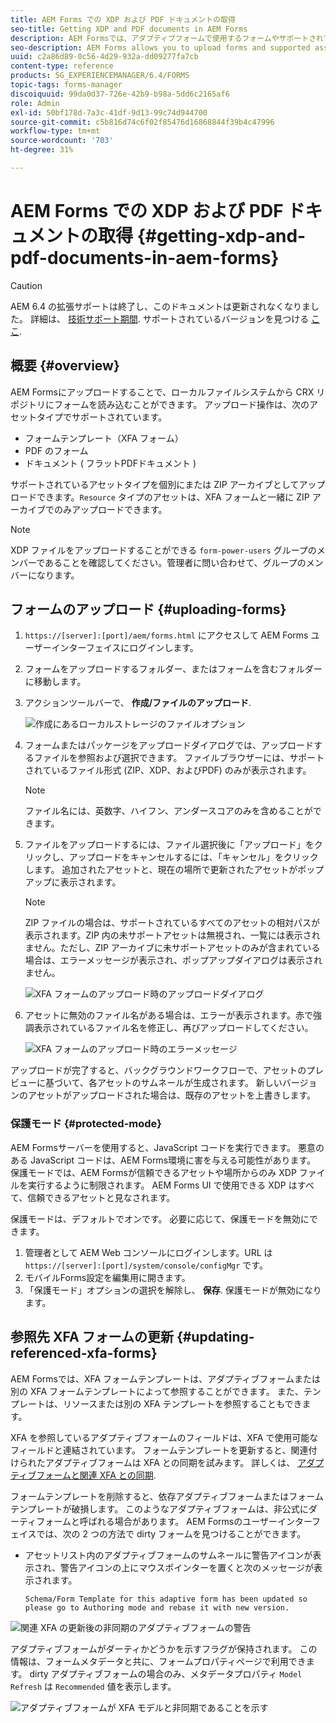 ```yaml
---
title: AEM Forms での XDP および PDF ドキュメントの取得
seo-title: Getting XDP and PDF documents in AEM Forms
description: AEM Formsでは、アダプティブフォームで使用するフォームやサポートされているアセットをアップロードすることができます。 また、フォームや関連リソースを ZIP として一括アップロードすることもできます。
seo-description: AEM Forms allows you to upload forms and supported assets to use with adaptive forms. You can also bulk upload forms and related resources as a ZIP.
uuid: c2a86d89-0c56-4d29-932a-dd09277fa7cb
content-type: reference
products: SG_EXPERIENCEMANAGER/6.4/FORMS
topic-tags: forms-manager
discoiquuid: 99da0d37-726e-42b9-b98a-5dd6c2165af6
role: Admin
exl-id: 50bf178d-7a3c-41df-9d13-99c74d944700
source-git-commit: c5b816d74c6f02f85476d16868844f39b4c47996
workflow-type: tm+mt
source-wordcount: '703'
ht-degree: 31%

---
```


# AEM Forms での XDP および PDF ドキュメントの取得 {#getting-xdp-and-pdf-documents-in-aem-forms}

>[!CAUTION]
>
>AEM 6.4 の拡張サポートは終了し、このドキュメントは更新されなくなりました。 詳細は、 [技術サポート期間](https://helpx.adobe.com/jp/support/programs/eol-matrix.html). サポートされているバージョンを見つける [ここ](https://experienceleague.adobe.com/docs/?lang=ja).

## 概要 {#overview}

AEM Formsにアップロードすることで、ローカルファイルシステムから CRX リポジトリにフォームを読み込むことができます。 アップロード操作は、次のアセットタイプでサポートされています。

* フォームテンプレート（XFA フォーム）
* PDF のフォーム
* ドキュメント ( フラットPDFドキュメント )

サポートされているアセットタイプを個別にまたは ZIP アーカイブとしてアップロードできます。`Resource` タイプのアセットは、XFA フォームと一緒に ZIP アーカイブでのみアップロードできます。

>[!NOTE]
>
>XDP ファイルをアップロードすることができる `form-power-users` グループのメンバーであることを確認してください。管理者に問い合わせて、グループのメンバーになります。

## フォームのアップロード {#uploading-forms}

1. `https://[server]:[port]/aem/forms.html` にアクセスして AEM Forms ユーザーインターフェイスにログインします。
1. フォームをアップロードするフォルダー、またはフォームを含むフォルダーに移動します。
1. アクションツールバーで、 **作成/ファイルのアップロード**.

   ![作成にあるローカルストレージのファイルオプション](assets/step.png)

1. フォームまたはパッケージをアップロードダイアログでは、アップロードするファイルを参照および選択できます。 ファイルブラウザーには、サポートされているファイル形式 (ZIP、XDP、およびPDF) のみが表示されます。

   >[!NOTE]
   >
   >ファイル名には、英数字、ハイフン、アンダースコアのみを含めることができます。

1. ファイルをアップロードするには、ファイル選択後に「アップロード」をクリックし、アップロードをキャンセルするには、「キャンセル」をクリックします。 追加されたアセットと、現在の場所で更新されたアセットがポップアップに表示されます。

   >[!NOTE]
   >
   >ZIP ファイルの場合は、サポートされているすべてのアセットの相対パスが表示されます。ZIP 内の未サポートアセットは無視され、一覧には表示されません。ただし、ZIP アーカイブに未サポートアセットのみが含まれている場合は、エラーメッセージが表示され、ポップアップダイアログは表示されません。

   ![XFA フォームのアップロード時のアップロードダイアログ](assets/upload-scr.png)

1. アセットに無効のファイル名がある場合は、エラーが表示されます。赤で強調表示されているファイル名を修正し、再びアップロードしてください。

   ![XFA フォームのアップロード時のエラーメッセージ](assets/upload-scr-err.png)

アップロードが完了すると、バックグラウンドワークフローで、アセットのプレビューに基づいて、各アセットのサムネールが生成されます。 新しいバージョンのアセットがアップロードされた場合は、既存のアセットを上書きします。

### 保護モード {#protected-mode}

AEM Formsサーバーを使用すると、JavaScript コードを実行できます。 悪意のある JavaScript コードは、AEM Forms環境に害を与える可能性があります。 保護モードでは、AEM Formsが信頼できるアセットや場所からのみ XDP ファイルを実行するように制限されます。 AEM Forms UI で使用できる XDP はすべて、信頼できるアセットと見なされます。

保護モードは、デフォルトでオンです。 必要に応じて、保護モードを無効にできます。

1. 管理者として AEM Web コンソールにログインします。URL は `https://[server]:[port]/system/console/configMgr` です。
1. モバイルForms設定を編集用に開きます。
1. 「保護モード」オプションの選択を解除し、 **保存**. 保護モードが無効になります。

## 参照先 XFA フォームの更新 {#updating-referenced-xfa-forms}

AEM Formsでは、XFA フォームテンプレートは、アダプティブフォームまたは別の XFA フォームテンプレートによって参照することができます。 また、テンプレートは、リソースまたは別の XFA テンプレートを参照することもできます。

XFA を参照しているアダプティブフォームのフィールドは、XFA で使用可能なフィールドと連結されています。 フォームテンプレートを更新すると、関連付けられたアダプティブフォームは XFA との同期を試みます。 詳しくは、 [アダプティブフォームと関連 XFA との同期](/help/forms/using/synchronizing-adaptive-forms-xfa.md).

フォームテンプレートを削除すると、依存アダプティブフォームまたはフォームテンプレートが破損します。 このようなアダプティブフォームは、非公式にダーティフォームと呼ばれる場合があります。 AEM Formsのユーザーインターフェイスでは、次の 2 つの方法で dirty フォームを見つけることができます。

* アセットリスト内のアダプティブフォームのサムネールに警告アイコンが表示され、警告アイコンの上にマウスポインターを置くと次のメッセージが表示されます。

   `Schema/Form Template for this adaptive form has been updated so please go to Authoring mode and rebase it with new version.`

![関連 XFA の更新後の非同期のアダプティブフォームの警告](assets/dirtyaf.png)

アダプティブフォームがダーティかどうかを示すフラグが保持されます。 この情報は、フォームメタデータと共に、フォームプロパティページで利用できます。 dirty アダプティブフォームの場合のみ、メタデータプロパティ `Model Refresh` は `Recommended` 値を表示します。

![アダプティブフォームが XFA モデルと非同期であることを示す](assets/model-refresh.png)
